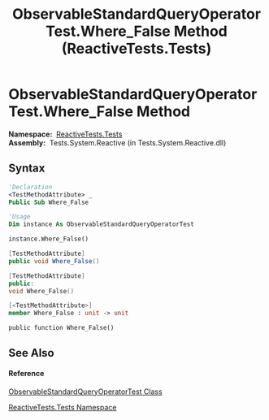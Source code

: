 ﻿---
title: ObservableStandardQueryOperatorTest.Where_False Method  (ReactiveTests.Tests)
TOCTitle: Where_False Method
ms:assetid: M:ReactiveTests.Tests.ObservableStandardQueryOperatorTest.Where_False
ms:mtpsurl: https://msdn.microsoft.com/en-us/library/reactivetests.tests.observablestandardqueryoperatortest.where_false(v=VS.103)
ms:contentKeyID: 36619691
ms.date: 06/28/2011
mtps_version: v=VS.103
f1_keywords:
- ReactiveTests.Tests.ObservableStandardQueryOperatorTest.Where_False
dev_langs:
- CSharp
- JScript
- VB
- FSharp
- c++
---

# ObservableStandardQueryOperatorTest.Where\_False Method

**Namespace:**  [ReactiveTests.Tests](hh289046\(v=vs.103\).md)  
**Assembly:**  Tests.System.Reactive (in Tests.System.Reactive.dll)

## Syntax

``` vb
'Declaration
<TestMethodAttribute> _
Public Sub Where_False
```

``` vb
'Usage
Dim instance As ObservableStandardQueryOperatorTest

instance.Where_False()
```

``` csharp
[TestMethodAttribute]
public void Where_False()
```

``` c++
[TestMethodAttribute]
public:
void Where_False()
```

``` fsharp
[<TestMethodAttribute>]
member Where_False : unit -> unit 
```

``` jscript
public function Where_False()
```

## See Also

#### Reference

[ObservableStandardQueryOperatorTest Class](hh288944\(v=vs.103\).md)

[ReactiveTests.Tests Namespace](hh289046\(v=vs.103\).md)

